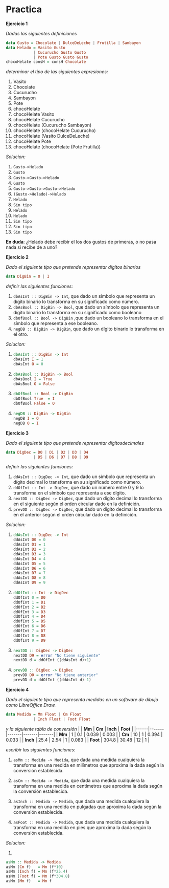 # Practica

**Ejercicio 1**

*Dadas las siguientes definiciones*
```haskell
data Gusto = Chocolate | DulceDeLeche | Frutilla | Sambayon
data Helado = Vasito Gusto
            | Cucurucho Gusto Gusto
            | Pote Gusto Gusto Gusto
chocoHelate consH = consH Chocolate
```

*determinar el tipo de las siguientes expresiones:*
1. Vasito
2. Chocolate
3. Cucurucho
4. Sambayon
5. Pote
6. chocoHelate
7. chocoHelate Vasito
8. chocoHelate Cucurucho
9. chocoHelate (Cucurucho Sambayon)
10. chocoHelate (chocoHelate Cucurucho)
11. chocoHelate (Vasito DulceDeLeche)
12. chocoHelate Pote
13. chocoHelate (chocoHelate (Pote Frutilla))

_Solucion:_

1. `Gusto->Helado`
2. `Gusto`
3. `Gusto->Gusto->Helado`
4. `Gusto`
5. `Gusto->Gusto->Gusto->Helado`
6. `(Gusto->Helado)->Helado`
7. `Helado`
8. `Sin tipo`
9. `Helado`
10. `Helado`    
11. `Sin tipo`
12. `Sin tipo`
13. `Sin tipo`

**En duda**: ¿Helado debe recibir el los dos gustos de primeras, o no pasa nada si recibe de a uno?


**Ejercicio 2**

*Dado el siguiente tipo que pretende representar dígitos binarios*
```haskell
data DigBin = O | I
```

*definir las siguientes funciones:*
1. `dbAsInt :: DigBin -> Int`, que dado un símbolo que representa un dígito binario lo transforma en su significado como número.
2. `dbAsBool :: DigBin -> Bool`, que dado un símbolo que representa un dígito binario lo transforma en su significado como booleano
3. `dbOfBool :: Bool -> DigBin` ,que dado un booleano lo transforma en el símbolo que representa a ese booleano.
4. `negDB :: DigBin -> DigBin`, que dado un dígito binario lo transforma en el otro.

_Solucion:_

1. 
    ```haskell
    dbAsInt :: DigBin -> Int
    dbAsInt I = 1
    dbAsInt O = 0
    ```

2. 
    ```haskell
    dbAsBool :: DigBin -> Bool
    dbAsBool I = True
    dbAsBool O = False
    ```

3. 
    ```haskell
    dbOfBool :: Bool -> DigBin
    dbOfBool True  = I
    dbOfBool False = O
    ```

4. 
    ```haskell
    negDB :: DigBin -> DigBin
    negDB I = O
    negDB O = I
    ```


**Ejercicio 3**

*Dado el siguiente tipo que pretende representar dígitosdecimales*
```haskell
data DigDec = D0 | D1 | D2 | D3 | D4 
            | D5 | D6 | D7 | D8 | D9
```

*definir las siguientes funciones:*
1. `ddAsInt :: DigDec -> Int`, que dado un símbolo que representa un dígito decimal lo transforma en su significado como número.
2. `ddOfInt :: Int -> DigDec`, que dado un número entre 0 y 9 lo transforma en el símbolo que representa a ese dígito.
3. `nextDD :: DigDec -> DigDec`, que dado un dígito decimal lo transforma en el siguiente según el orden circular dado en la definición.
4. `prevDD :: DigDec -> DigDec`, que dado un dígito decimal lo transforma en el anterior según el orden circular dado en la definición.

_Solucion:_

1. 
    ```haskell
    ddAsInt :: DigDec -> Int
    ddAsInt D0 = 0
    ddAsInt D1 = 1
    ddAsInt D2 = 2
    ddAsInt D3 = 3
    ddAsInt D4 = 4
    ddAsInt D5 = 5
    ddAsInt D6 = 6
    ddAsInt D7 = 7
    ddAsInt D8 = 8
    ddAsInt D9 = 9
    ```

2. 
    ```haskell
    ddOfInt :: Int -> DigDec
    ddOfInt 0 = D0
    ddOfInt 1 = D1
    ddOfInt 2 = D2
    ddOfInt 3 = D3
    ddOfInt 4 = D4
    ddOfInt 5 = D5
    ddOfInt 6 = D6
    ddOfInt 7 = D7
    ddOfInt 8 = D8
    ddOfInt 9 = D9
    ```

3. 
    ```haskell
    nextDD :: DigDec -> DigDec
    nextDD D9 = error "No tiene siguiente"
    nextDD d = ddOfInt ((ddAsInt d)+1)
    ```

4. 
    ```haskell
    prevDD :: DigDec -> DigDec
    prevDD D0 = error "No tiene anterior"
    prevDD d = ddOfInt ((ddAsInt d)-1)
    ```

**Ejercicio 4**

*Dado el siguiente tipo que representa medidas en un software de dibujo como LibreOffice Draw.*
```haskell
data Medida = Mm Float | Cm Float 
            | Inch Float | Foot Float
```

*y la siguiente tabla de conversión*
|          | **Mm**    | **Cm**    | **Inch**  | **Foot**  |
|------|-------|-------|-------|-------|
|  **Mm**  | 1     | 0.1   | 0.039 | 0.003 |
|  **Cm**  | 10    | 1     | 0.394 | 0.033 |
| **Inch** | 25.4  | 2.54  | 1     | 0.083 |
| **Foot** | 304.8 | 30.48 | 12    | 1     |

*escribir las siguientes funciones:*
1. `asMm :: Medida -> Medida`, que dada una medida cualquiera la transforma en una medida en milímetros que aproxima la dada según la conversión establecida.

2. `asCm :: Medida -> Medida`, que dada una medida cualquiera la transforma en una medida en centímetros que aproxima la dada según la conversión establecida.

3. `asInch :: Medida -> Medida`, que dada una medida cualquiera la transforma en una medida en pulgadas que aproxima la dada según la conversión establecida.

4. `asFoot :: Medida -> Medida`, que dada una medida cualquiera la transforma en una medida en pies que aproxima la dada según la conversión establecida.

_Solucion:_

1. 
```haskell 
asMm :: Medida -> Medida
asMm (Cm f)   = Mm (f*10)
asMm (Inch f) = Mm (f*25.4)
asMm (Foot f) = Mm (f*304.8)
asMm (Mm f)   = Mm f
```
